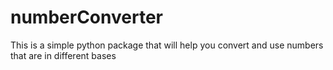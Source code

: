 # numberConverter

This is a simple python package that will help you convert and use numbers that are in different bases
